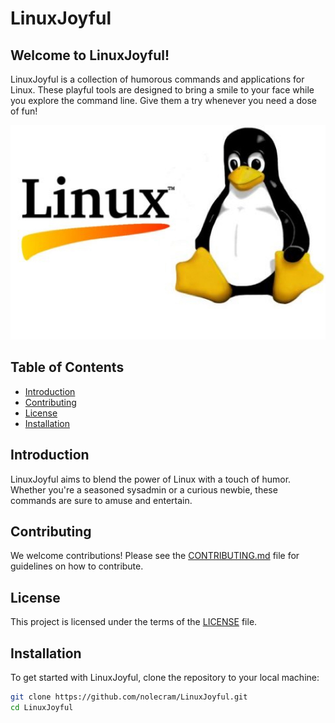 # LinuxJoyful

## Welcome to LinuxJoyful!

LinuxJoyful is a collection of humorous commands and applications for Linux. These playful tools are designed to bring a smile to your face while you explore the command line. Give them a try whenever you need a dose of fun!

<p align="center">
  <img src="https://github.com/nolecram/LinuxJoyful/blob/main/linuxjoy.jpeg" alt="LinuxJoyful Logo" />
</p>

## Table of Contents

- [Introduction](#introduction)
- [Contributing](#contributing)
- [License](#license)
- [Installation](#installation)

## Introduction

LinuxJoyful aims to blend the power of Linux with a touch of humor. Whether you're a seasoned sysadmin or a curious newbie, these commands are sure to amuse and entertain.

## Contributing

We welcome contributions! Please see the [CONTRIBUTING.md](CONTRIBUTING.md) file for guidelines on how to contribute.

## License

This project is licensed under the terms of the [LICENSE](LICENSE) file.

## Installation

To get started with LinuxJoyful, clone the repository to your local machine:

```bash
git clone https://github.com/nolecram/LinuxJoyful.git
cd LinuxJoyful